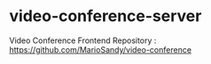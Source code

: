 # video-conference-server

Video Conference Frontend Repository :
https://github.com/MarioSandy/video-conference
